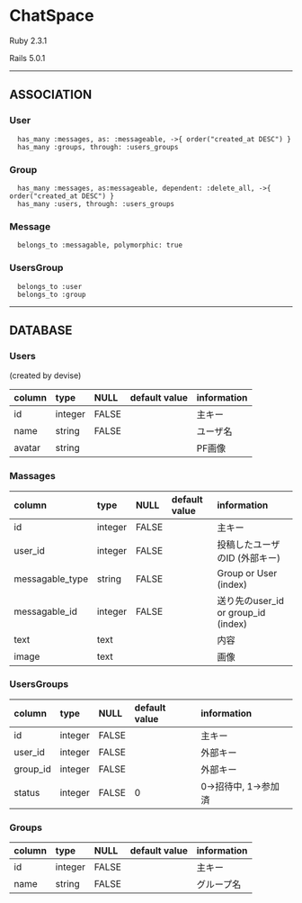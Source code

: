 # ChatSpace

Ruby 2.3.1

Rails 5.0.1

---

## ASSOCIATION

### User  
```
  has_many :messages, as: :messageable, ->{ order("created_at DESC") }  
  has_many :groups, through: :users_groups
```

### Group  
```
  has_many :messages, as:messageable, dependent: :delete_all, ->{ order("created_at DESC") }  
  has_many :users, through: :users_groups
```

### Message  
```
  belongs_to :messagable, polymorphic: true
```

### UsersGroup  
```
  belongs_to :user  
  belongs_to :group
```
---

## DATABASE

### Users
(created by devise)

| column   | type    | NULL | default value | information   |
|:---------|:--------|:-----|:--------------|:--------------|
| id       | integer | FALSE|               | 主キー         |
| name     | string  | FALSE|               | ユーザ名       |
| avatar   | string  |      |               | PF画像         |

### Massages
| column          | type    | NULL | default value | information                       |
|:----------------|:--------|:-----|:--------------|:----------------------------------|
| id              | integer | FALSE|               | 主キー                             |
| user_id         | integer | FALSE|               | 投稿したユーザのID (外部キー)         |
| messagable_type | string  | FALSE|               | Group or User (index)              |
| messagable_id   | integer | FALSE|               | 送り先のuser_id or group_id (index) |
| text            | text    |      |               | 内容                               |
| image           | text    |      |               | 画像                               |

### UsersGroups
| column   | type    | NULL | default value | information        |
|:---------|:--------|:-----|:--------------|:-------------------|
| id       | integer | FALSE|               | 主キー              |
| user_id  | integer | FALSE|               | 外部キー            |
| group_id | integer | FALSE|               | 外部キー            |
| status   | integer | FALSE| 0             | 0->招待中, 1->参加済 |

### Groups
| column | type    | NULL | default value | information |
|:-------|:--------|:-----|:--------------|:------------|
| id     | integer | FALSE|               | 主キー       |
| name   | string  | FALSE|               | グループ名    |
